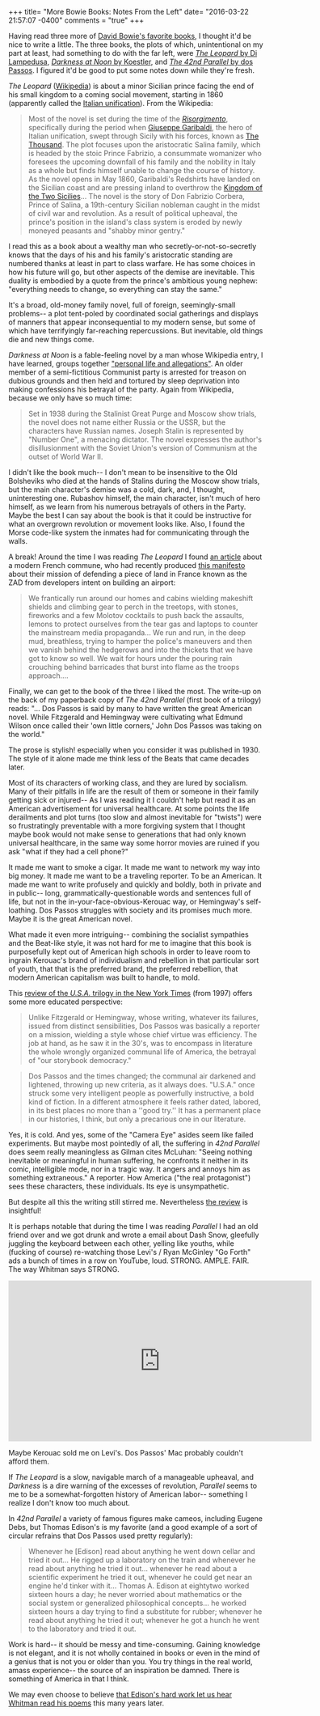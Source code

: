 +++
title= "More Bowie Books: Notes From the Left"
date= "2016-03-22 21:57:07 -0400"
comments = "true"
+++

Having read three more of [David Bowie's favorite books](http://sts10.github.io/blog/2016/02/14/bowie-books/), I thought it'd be nice to write a little. The three books, the plots of which, unintentional on my part at least, had something to do with the far left, were [_The Leopard_ by Di Lampedusa](http://www.amazon.com/dp/0375714790/ref=sr_rp_1?m=ATVPDKIKX0DER&ie=UTF8&qid=1458698414&sr=sr-1&keywords=The+Leopard%3A+A+Novel), [_Darkness at Noon_ by Koestler](http://www.amazon.com/Darkness-at-Noon-Arthur-Koestler/dp/1416540261/ref=sr_1_1?s=books&ie=UTF8&qid=1458698450&sr=1-1&keywords=darkness+at+noon+by+arthur+koestler), and [_The 42nd Parallel_ by dos Passos](http://www.amazon.com/42nd-Parallel-U-S-Trilogy/dp/0618056815/ref=sr_1_1?s=books&ie=UTF8&qid=1458698558&sr=1-1&keywords=the+42nd+parallel+by+john+dos+passos). I figured it'd be good to put some notes down while they're fresh. 

<!-- more -->

_The Leopard_ ([Wikipedia](https://en.wikipedia.org/wiki/The_Leopard)) is about a minor Sicilian prince facing the end of his small kingdom to a coming social movement, starting in 1860 (apparently called the [Italian unification](https://en.wikipedia.org/wiki/Italian_unification)). From the Wikipedia:

> Most of the novel is set during the time of the [_Risorgimento_](https://en.wikipedia.org/wiki/Risorgimento), specifically during the period when [Giuseppe Garibaldi](https://en.wikipedia.org/wiki/Risorgimento), the hero of Italian unification, swept through Sicily with his forces, known as [The Thousand](https://en.wikipedia.org/wiki/I_Mille). The plot focuses upon the aristocratic Salina family, which is headed by the stoic Prince Fabrizio, a consummate womanizer who foresees the upcoming downfall of his family and the nobility in Italy as a whole but finds himself unable to change the course of history. As the novel opens in May 1860, Garibaldi's Redshirts have landed on the Sicilian coast and are pressing inland to overthrow the [Kingdom of the Two Sicilies](https://en.wikipedia.org/wiki/Kingdom_of_the_Two_Sicilies)... The novel is the story of Don Fabrizio Corbera, Prince of Salina, a 19th-century Sicilian nobleman caught in the midst of civil war and revolution. As a result of political upheaval, the prince's position in the island's class system is eroded by newly moneyed peasants and "shabby minor gentry." 

I read this as a book about a wealthy man who secretly-or-not-so-secretly knows that the days of his and his family's aristocratic standing are numbered thanks at least in part to class warfare. He has some choices in how his future will go, but other aspects of the demise are inevitable. This duality is embodied by a quote from the prince's ambitious young nephew: "everything needs to change, so everything can stay the same." 

It's a broad, old-money family novel, full of foreign, seemingly-small problems-- a plot tent-poled by coordinated social gatherings and displays of manners that appear inconsequential to my modern sense, but some of which have terrifyingly far-reaching repercussions. But inevitable, old things die and new things come. 

_Darkness at Noon_ is a fable-feeling novel by a man whose Wikipedia entry, I have learned, groups together ["personal life and allegations"](https://en.wikipedia.org/wiki/Arthur_Koestler#Personal_life_and_allegations). An older member of a semi-fictitious Communist party is arrested for treason on dubious grounds and then held and tortured by sleep deprivation into making confessions his betrayal of the party. Again from Wikipedia, because we only have so much time: 

> Set in 1938 during the Stalinist Great Purge and Moscow show trials, the novel does not name either Russia or the USSR, but the characters have Russian names. Joseph Stalin is represented by "Number One", a menacing dictator. The novel expresses the author's disillusionment with the Soviet Union's version of Communism at the outset of World War II.

I didn't like the book much-- I don't mean to be insensitive to the Old Bolsheviks who died at the hands of Stalins during the Moscow show trials, but the main character's demise was a cold, dark, and, I thought, uninteresting one. Rubashov himself, the main character, isn't much of hero himself, as we learn from his numerous betrayals of others in the Party. Maybe the best I can say about the book is that it could be instructive for what an overgrown revolution or movement looks like. Also, I found the Morse code-like system the inmates had for communicating through the walls. 

A break! Around the time I was reading _The Leopard_ I found [an article](http://www.huckmagazine.com/art-and-culture/french-commune-la-zad-become-symbol-resistance/) about a modern French commune, who had recently produced [this manifesto](https://constellations.boum.org/spip.php?article143) about their mission of defending a piece of land in France known as the ZAD from developers intent on building an airport:

> We frantically run around our homes and cabins wielding makeshift shields and climbing gear to perch in the treetops, with stones, fireworks and a few Molotov cocktails to push back the assaults, lemons to protect ourselves from the tear gas and laptops to counter the mainstream media propaganda... We run and run, in the deep mud, breathless, trying to hamper the police's maneuvers and then we vanish behind the hedgerows and into the thickets that we have got to know so well. We wait for hours under the pouring rain crouching behind barricades that burst into flame as the troops approach....

Finally, we can get to the book of the three I liked the most. The write-up on the back of my paperback copy of _The 42nd Parallel_ (first book of a trilogy) reads: "... Dos Passos is said by many to have written the great American novel. While Fitzgerald and Hemingway were cultivating what Edmund Wilson once called their 'own little corners,' John Dos Passos was taking on the world." 

The prose is stylish! especially when you consider it was published in 1930. The style of it alone made me think less of the Beats that came decades later. 

Most of its characters of working class, and they are lured by socialism. Many of their pitfalls in life are the result of them or someone in their family getting sick or injured-- As I was reading it I couldn't help but read it as an American advertisement for universal healthcare. At some points the life derailments and plot turns (too slow and almost inevitable for "twists") were so frustratingly preventable with a more forgiving system that I thought maybe book would not make sense to generations that had only known universal healthcare, in the same way some horror movies are ruined if you ask "what if they had a cell phone?" 

It made me want to smoke a cigar. It made me want to network my way into big money. It made me want to be a traveling reporter. To be an American. It made me want to write profusely and quickly and boldly, both in private and in public-- long, grammatically-questionable words and sentences full of life, but not in the in-your-face-obvious-Kerouac way, or Hemingway's self-loathing. Dos Passos struggles with society and its promises much more. Maybe it is the great American novel.

What made it even more intriguing-- combining the socialist sympathies and the Beat-like style, it was not hard for me to imagine that this book is purposefully kept out of American high schools in order to leave room to ingrain Kerouac's brand of individualism and rebellion in that particular sort of youth, that that is the preferred brand, the preferred rebellion, that modern American capitalism was built to handle, to mold.  

This [review of the _U.S.A._ trilogy in the New York Times](https://www.nytimes.com/books/97/03/16/bookend/bookend.html) (from 1997) offers some more educated perspective: 

> Unlike Fitzgerald or Hemingway, whose writing, whatever its failures, issued from distinct sensibilities, Dos Passos was basically a reporter on a mission, wielding a style whose chief virtue was efficiency. The job at hand, as he saw it in the 30's, was to encompass in literature the whole wrongly organized communal life of America, the betrayal of "our storybook democracy."

> Dos Passos and the times changed; the communal air darkened and lightened, throwing up new criteria, as it always does. "U.S.A." once struck some very intelligent people as powerfully instructive, a bold kind of fiction. In a different atmosphere it feels rather dated, labored, in its best places no more than a ''good try.'' It has a permanent place in our histories, I think, but only a precarious one in our literature.
 
Yes, it is cold. And yes, some of the "Camera Eye" asides seem like failed experiments. But maybe most pointedly of all, the suffering in _42nd Parallel_ does seem really meaningless as Gilman cites McLuhan: "Seeing nothing inevitable or meaningful in human suffering, he confronts it neither in its comic, intelligible mode, nor in a tragic way. It angers and annoys him as something extraneous." A reporter. How America ("the real protagonist") sees these characters, these individuals. Its eye is unsympathetic. 

But despite all this the writing still stirred me. Nevertheless [the review](https://www.nytimes.com/books/97/03/16/bookend/bookend.html) is insightful! 

It is perhaps notable that during the time I was reading _Parallel_ I had an old friend over and we got drunk and wrote a email about Dash Snow, gleefully juggling the keyboard between each other, yelling like youths, while (fucking of course) re-watching those Levi's / Ryan McGinley "Go Forth" ads a bunch of times in a row on YouTube, loud. STRONG. AMPLE. FAIR. The way Whitman says STRONG.

<iframe width="600" height="318" src="https://www.youtube.com/embed/FdW1CjbCNxw" frameborder="0" allowfullscreen></iframe>

Maybe Kerouac sold me on Levi's. Dos Passos' Mac probably couldn't afford them. 

If _The Leopard_ is a slow, navigable march of a manageable upheaval, and _Darkness_ is a dire warning of the excesses of revolution, _Parallel_ seems to me to be a somewhat-forgotten history of American labor-- something I realize I don't know too much about.

In _42nd Parallel_ a variety of famous figures make cameos, including Eugene Debs, but Thomas Edison's is my favorite (and a good example of a sort of circular refrains that Dos Passos used pretty regularly): 

> Whenever he [Edison] read about anything he went down cellar and tried it out... He rigged up a laboratory on the train and whenever he read about anything he tried it out... whenever he read about a scientific experiment he tried it out, whenever he could get near an engine he'd tinker with it... Thomas A. Edison at eightytwo worked sixteen hours a day; he never worried about mathematics or the social system or generalized philosophical concepts... he worked sixteen hours a day trying to find a substitute for rubber; whenever he read about anything he tried it out; whenever he got a hunch he went to the laboratory and tried it out.

Work is hard-- it should be messy and time-consuming. Gaining knowledge is not elegant, and it is not wholly contained in books or even in the mind of a genius that is not you or older than you. You try things in the real world, amass experience-- the source of an inspiration be damned. There is something of America in that I think. 

We may even choose to believe [that Edison's hard work let us hear Whitman read his poems](http://www.nytimes.com/1992/03/16/books/poem-is-whitman-s-is-the-voice.html) this many years later. 
